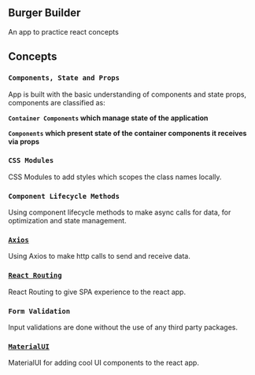 ## Burger Builder

An app to practice react concepts

## Concepts

### `Components, State and Props`

App is built with the basic understanding of components and state props, components are classified as:

**`Container Components` which manage state of the application**

**`Components` which present state of the container components it receives via props**

### `CSS Modules`

CSS Modules to add styles which scopes the class names locally.

### `Component Lifecycle Methods`

Using component lifecycle methods to make async calls for data, for optimization and state management.

### [`Axios`](https://github.com/axios/axios)

Using Axios to make http calls to send and receive data. 

### [`React Routing`](https://github.com/ReactTraining/react-router)

React Routing to give SPA experience to the react app.

### `Form Validation`

Input validations are done without the use of any third party packages.

### [`MaterialUI`](https://github.com/mui-org/material-ui)

MaterialUI for adding cool UI components to the react app.